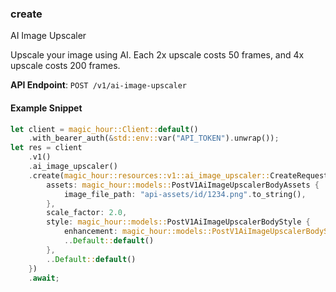 
### create <a name="create"></a>
AI Image Upscaler

Upscale your image using AI. Each 2x upscale costs 50 frames, and 4x upscale costs 200 frames.

**API Endpoint**: `POST /v1/ai-image-upscaler`

#### Example Snippet

```rust
let client = magic_hour::Client::default()
    .with_bearer_auth(&std::env::var("API_TOKEN").unwrap());
let res = client
    .v1()
    .ai_image_upscaler()
    .create(magic_hour::resources::v1::ai_image_upscaler::CreateRequest {
        assets: magic_hour::models::PostV1AiImageUpscalerBodyAssets {
            image_file_path: "api-assets/id/1234.png".to_string(),
        },
        scale_factor: 2.0,
        style: magic_hour::models::PostV1AiImageUpscalerBodyStyle {
            enhancement: magic_hour::models::PostV1AiImageUpscalerBodyStyleEnhancementEnum::Balanced,
            ..Default::default()
        },
        ..Default::default()
    })
    .await;
```
